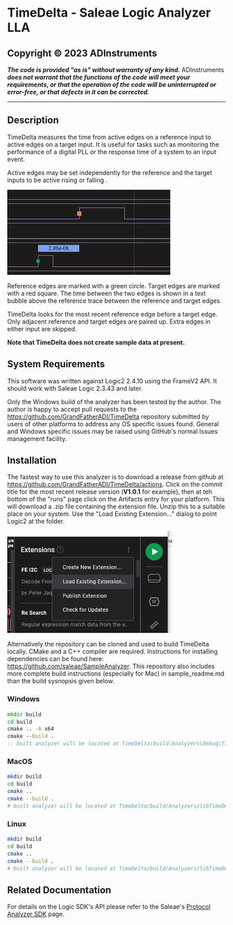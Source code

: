 # TimeDelta - Saleae Logic Analyzer LLA

## Copyright &copy; 2023 ADInstruments

__*The code is provided "as is" without warranty of any kind.*__
ADInstruments __*does not warrant that the functions of the code will meet
your requirements, or that the operation of the code will be uninterrupted or
error-free, or that defects in it can be corrected.*__

---

## Description

TimeDelta measures the time from active edges on a reference input to active
edges on a target input. It is useful for tasks such as monitoring the
performance of a digital PLL or the response time of a system to an input event.

Active edges may be set independently for the reference and the target inputs to
be active rising or falling .

![Sample usage image](./docs/edges.png)

Reference edges are marked with a green circle. Target edges are marked with a
red square. The time between the two edges is shown in a text bubble above the
reference trace between the reference and target edges.

TimeDelta looks for the most recent reference edge before a target edge. Only
adjacent reference and target edges are paired up. Extra edges in either input
are skipped.

__Note that TimeDelta does not create sample data at present.__

## System Requirements

This software was written against Logic2 2.4.10 using the FrameV2 API. It should
work with Saleae Logic 2.3.43 and later.

Only the Windows build of the analyzer has been tested by the author. The author
is happy to accept pull requests to the
https://github.com/GrandFatherADI/TimeDelta repository submitted by users of
other platforms to address any OS specific issues found. General and Windows
specific issues may be raised using GitHub's normal Issues management facility.

## Installation

The fastest way to use this analyzer is to download a release from github at
https://github.com/GrandFatherADI/TimeDelta/actions. Click on the commit title
for the most recent release version (__V1.0.1__ for example), then at teh bottom
of the "runs" page click on the Artifacts entry for your platform. This will
download a .zip file containing the extension file. Unzip this to a suitable
place on your system. Use the "Load Existing Extension..." dialog to point
Logic2 at the folder.

![Load Existing Extension image](./docs/add.png)

Alternatively the repository can be cloned and used to build TimeDelta locally.
CMake and a C++ compiler are required. Instructions for installing dependencies
can be found here: https://github.com/saleae/SampleAnalyzer. This repository
also includes more complete build instructions (especially for Mac) in
sample_readme.md than the build sysnopsis given below.

### Windows

```bat
mkdir build
cd build
cmake .. -A x64
cmake --build .
:: built analyzer will be located at TimeDelta\build\Analyzers\Debug\TimeDeltaAnalyzer.dll
```

### MacOS

```bash
mkdir build
cd build
cmake ..
cmake --build .
# built analyzer will be located at TimeDelta/build/Analyzers/libTimeDeltaAnalyzer.so
```

### Linux

```bash
mkdir build
cd build
cmake ..
cmake --build .
# built analyzer will be located at TimeDelta/build/Analyzers/libTimeDeltaAnalyzer.so
```

## Related Documentation

For details on the Logic SDK's API please refer to the Saleae's
[Protocol Analyzer
SDK](https://support.saleae.com/saleae-api-and-sdk/protocol-analyzer-sdk) page.
